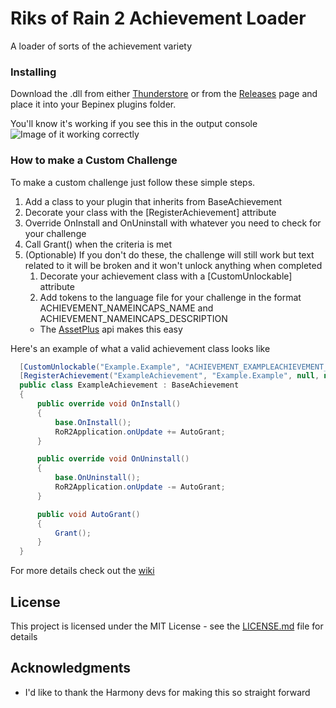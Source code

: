 # Riks of Rain 2 Achievement Loader

A loader of sorts of the achievement variety

### Installing

Download the .dll from either [Thunderstore](https://thunderstore.io/) or from the [Releases](https://github.com/dakkhuza/AchivementLoader/releases) page and place it into your Bepinex plugins folder.

You'll know it's working if you see this in the output console
![Image of it working correctly](http://dakkhuza.com/images/Unlock.png)

### How to make a Custom Challenge
To make a custom challenge just follow these simple steps.

1. Add a class to your plugin that inherits from BaseAchievement
1. Decorate your class with the \[RegisterAchievement\] attribute
1. Override OnInstall and OnUninstall with whatever you need to check for your challenge
1. Call Grant() when the criteria is met
1. (Optionable) If you don't do these, the challenge will still work but text related to it will be broken and it won't unlock anything when completed
   1. Decorate your achievement class with a \[CustomUnlockable\] attribute
   1. Add tokens to the language file for your challenge in the format ACHIEVEMENT_NAMEINCAPS_NAME and ACHIEVEMENT_NAMEINCAPS_DESCRIPTION
   * The [AssetPlus](https://github.com/risk-of-thunder/R2API/wiki/AssetPlus) api makes this easy
   
Here's an example of what a valid achievement class looks like
```C#
  [CustomUnlockable("Example.Example", "ACHIEVEMENT_EXAMPLEACHIEVEMENT_DESCRIPTION")]
  [RegisterAchievement("ExampleAchievement", "Example.Example", null, null)]
  public class ExampleAchievement : BaseAchievement
  {
      public override void OnInstall()
      {
          base.OnInstall();
          RoR2Application.onUpdate += AutoGrant;
      }

      public override void OnUninstall()
      {
          base.OnUninstall();
          RoR2Application.onUpdate -= AutoGrant;
      }

      public void AutoGrant()
      {
          Grant();
      }
  }
```
For more details check out the [wiki](https://github.com/dakkhuza/AchivementLoader/wiki)

## License

This project is licensed under the MIT License - see the [LICENSE.md](LICENSE.md) file for details

## Acknowledgments

* I'd like to thank the Harmony devs for making this so straight forward
